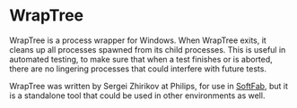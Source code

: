 # WrapTree

WrapTree is a process wrapper for Windows. When WrapTree exits, it cleans up all processes spawned from its child processes. This is useful in automated testing, to make sure that when a test finishes or is aborted, there are no lingering processes that could interfere with future tests.

WrapTree was written by Sergei Zhirikov at Philips, for use in [SoftFab](https://softfab.io), but it is a standalone tool that could be used in other environments as well.
